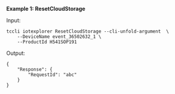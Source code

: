 **Example 1: ResetCloudStorage**



Input: 

```
tccli iotexplorer ResetCloudStorage --cli-unfold-argument  \
    --DeviceName event_36502632_1 \
    --ProductId H541SOP191
```

Output: 
```
{
    "Response": {
        "RequestId": "abc"
    }
}
```

